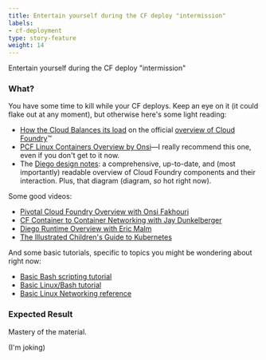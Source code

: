 ```yaml
---
title: Entertain yourself during the CF deploy "intermission"
labels:
- cf-deployment
type: story-feature
weight: 14
---
```


Entertain yourself during the CF deploy "intermission"
### What?
You have some time to kill while your CF deploys. Keep an eye on it (it could flake out at any moment), but otherwise here's some light reading:

* [How the Cloud Balances its load](https://docs.cloudfoundry.org/concepts/overview.html#balances) on the official [overview of Cloud Foundry](https://docs.cloudfoundry.org/concepts/overview.html)™
* [PCF Linux Containers Overview by Onsi](https://docs.google.com/a/pivotal.io/document/d/1QNcmQCrHZNAr17ULoYis_sDPNV0X4IUO1grFDBlQdO8/edit?usp=sharing)—I really recommend this one, even if you don't get to it now.
* The [Diego design notes](https://github.com/cloudfoundry/diego-design-notes): a comprehensive, up-to-date, and (most importantly) readable overview of Cloud Foundry components and their interaction. Plus, that diagram (diagram, *so* hot right now).

Some good videos:
* [Pivotal Cloud Foundry Overview with Onsi Fakhouri](https://www.youtube.com/watch?v=7APZD0me1nU)
* [CF Container to Container Networking with Jay Dunkelberger](https://docs.google.com/file/d/0B9Srlx6zCCQtdXVjSG5JZklUYmc/view)
* [Diego Runtime Overview with Eric Malm](https://www.youtube.com/watch?v=iv5EpheLLh0)
* [The Illustrated Children's Guide to Kubernetes](https://www.youtube.com/watch?v=4ht22ReBjno)

And some basic tutorials, specific to topics you might be wondering about right now:
* [Basic Bash scripting tutorial](http://ryanstutorials.net/bash-scripting-tutorial/)
* [Basic Linux/Bash tutorial](http://ryanstutorials.net/linuxtutorial/)
* [Basic Linux Networking reference](http://www.penguintutor.com/linux/basic-network-reference)

### Expected Result
Mastery of the material.

(I'm joking)